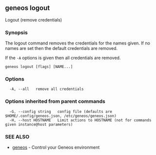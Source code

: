 ## geneos logout

Logout (remove credentials)

### Synopsis


The logout command removes the credentials for the names given. If no
names are set then the default credentials are removed.

If the `-A` options is given then all credentials are removed.


```
geneos logout [flags] [NAME...]
```

### Options

```
  -A, --all   remove all credentials
```

### Options inherited from parent commands

```
  -G, --config string   config file (defaults are $HOME/.config/geneos.json, /etc/geneos/geneos.json)
  -H, --host HOSTNAME   Limit actions to HOSTNAME (not for commands given instance@host parameters)
```

### SEE ALSO

* [geneos](geneos.md)	 - Control your Geneos environment

